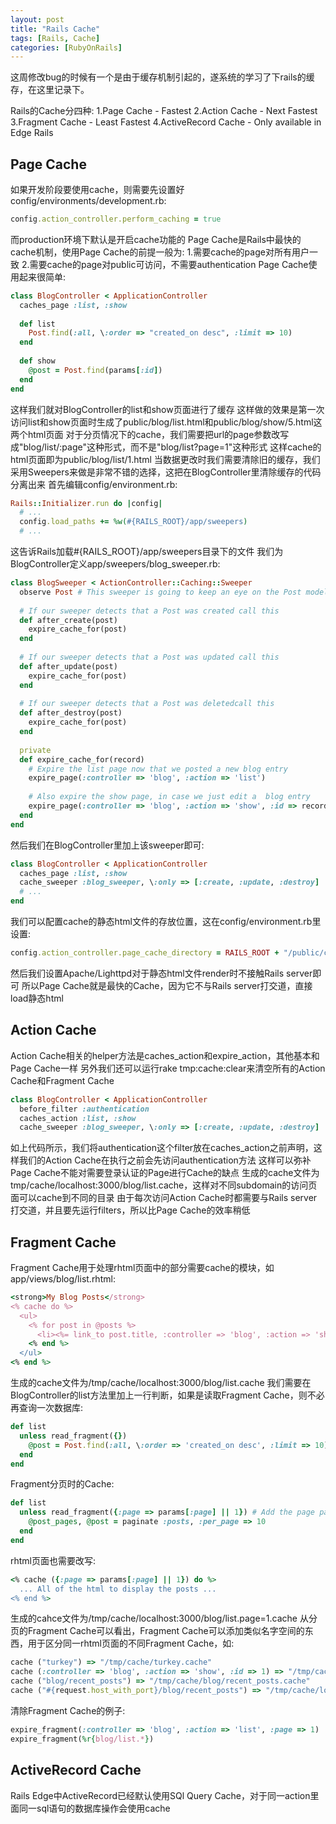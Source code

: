 ```yaml
---
layout: post
title: "Rails Cache"
tags: [Rails, Cache]
categories: [RubyOnRails]
---
```


这周修改bug的时候有一个是由于缓存机制引起的，遂系统的学习了下rails的缓存，在这里记录下。

Rails的Cache分四种:
1.Page Cache - Fastest 
2.Action Cache - Next Fastest 
3.Fragment Cache - Least Fastest 
4.ActiveRecord Cache - Only available in Edge Rails 

## Page Cache

如果开发阶段要使用cache，则需要先设置好config/environments/development.rb: 

```ruby
config.action_controller.perform_caching = true
```

而production环境下默认是开启cache功能的 
Page Cache是Rails中最快的cache机制，使用Page Cache的前提一般为: 
1.需要cache的page对所有用户一致 
2.需要cache的page对public可访问，不需要authentication 
Page Cache使用起来很简单: 

```ruby
class BlogController < ApplicationController  
  caches_page :list, :show  
  
  def list  
    Post.find(:all, \:order => "created_on desc", :limit => 10)  
  end  
  
  def show  
    @post = Post.find(params[:id])  
  end  
end
```

这样我们就对BlogController的list和show页面进行了缓存 
这样做的效果是第一次访问list和show页面时生成了public/blog/list.html和public/blog/show/5.html这两个html页面
对于分页情况下的cache，我们需要把url的page参数改写成"blog/list/:page"这种形式，而不是"blog/list?page=1"这种形式 
这样cache的html页面即为public/blog/list/1.html 
当数据更改时我们需要清除旧的缓存，我们采用Sweepers来做是非常不错的选择，这把在BlogController里清除缓存的代码分离出来 
首先编辑config/environment.rb:

```ruby
Rails::Initializer.run do |config|  
  # ...  
  config.load_paths += %w(#{RAILS_ROOT}/app/sweepers)  
  # ...
```

这告诉Rails加载#{RAILS_ROOT}/app/sweepers目录下的文件 
我们为BlogController定义app/sweepers/blog_sweeper.rb: 

```ruby
class BlogSweeper < ActionController::Caching::Sweeper  
  observe Post # This sweeper is going to keep an eye on the Post model  
  
  # If our sweeper detects that a Post was created call this  
  def after_create(post)  
    expire_cache_for(post)  
  end  
  
  # If our sweeper detects that a Post was updated call this  
  def after_update(post)  
    expire_cache_for(post)  
  end  
  
  # If our sweeper detects that a Post was deletedcall this  
  def after_destroy(post)  
    expire_cache_for(post)  
  end  
  
  private  
  def expire_cache_for(record)  
    # Expire the list page now that we posted a new blog entry  
    expire_page(:controller => 'blog', :action => 'list')  
  
    # Also expire the show page, in case we just edit a  blog entry  
    expire_page(:controller => 'blog', :action => 'show', :id => record.id)  
  end  
end
```

然后我们在BlogController里加上该sweeper即可:

```ruby
class BlogController < ApplicationController  
  caches_page :list, :show  
  cache_sweeper :blog_sweeper, \:only => [:create, :update, :destroy]  
  # ...  
end
```

我们可以配置cache的静态html文件的存放位置，这在config/environment.rb里设置: 

```ruby
config.action_controller.page_cache_directory = RAILS_ROOT + "/public/cache/"
```

然后我们设置Apache/Lighttpd对于静态html文件render时不接触Rails server即可 
所以Page Cache就是最快的Cache，因为它不与Rails server打交道，直接load静态html 

## Action Cache

Action Cache相关的helper方法是caches_action和expire_action，其他基本和Page Cache一样 
另外我们还可以运行rake tmp:cache:clear来清空所有的Action Cache和Fragment Cache

```ruby
class BlogController < ApplicationController  
  before_filter :authentication  
  caches_action :list, :show  
  cache_sweeper :blog_sweeper, \:only => [:create, :update, :destroy]
```

如上代码所示，我们将authentication这个filter放在caches_action之前声明，这样我们的Action Cache在执行之前会先访问authentication方法 
这样可以弥补Page Cache不能对需要登录认证的Page进行Cache的缺点 
生成的cache文件为tmp/cache/localhost:3000/blog/list.cache，这样对不同subdomain的访问页面可以cache到不同的目录 
由于每次访问Action Cache时都需要与Rails server打交道，并且要先运行filters，所以比Page Cache的效率稍低

## Fragment Cache

Fragment Cache用于处理rhtml页面中的部分需要cache的模块，如app/views/blog/list.rhtml: 

```ruby
<strong>My Blog Posts</strong>  
<% cache do %>  
  <ul>  
    <% for post in @posts %>  
      <li><%= link_to post.title, :controller => 'blog', :action => 'show', :id => post %></li>  
    <% end %>  
  </ul>  
<% end %>
```

生成的cache文件为/tmp/cache/localhost:3000/blog/list.cache
我们需要在BlogController的list方法里加上一行判断，如果是读取Fragment Cache，则不必再查询一次数据库:

```ruby
def list  
  unless read_fragment({})  
    @post = Post.find(:all, \:order => 'created_on desc', :limit => 10)  
  end  
end
```

Fragment分页时的Cache: 

```ruby
def list  
  unless read_fragment({:page => params[:page] || 1}) # Add the page param to the cache naming  
    @post_pages, @post = paginate :posts, :per_page => 10  
  end  
end
```

rhtml页面也需要改写: 

```ruby
<% cache ({:page => params[:page] || 1}) do %>  
  ... All of the html to display the posts ...  
<% end %>
```

生成的cahce文件为/tmp/cache/localhost:3000/blog/list.page=1.cache 
从分页的Fragment Cache可以看出，Fragment Cache可以添加类似名字空间的东西，用于区分同一rhtml页面的不同Fragment Cache，如: 

```ruby
cache ("turkey") => "/tmp/cache/turkey.cache"  
cache (:controller => 'blog', :action => 'show', :id => 1) => "/tmp/cache/localhost:3000/blog/show/1.cache"  
cache ("blog/recent_posts") => "/tmp/cache/blog/recent_posts.cache"  
cache ("#{request.host_with_port}/blog/recent_posts") => "/tmp/cache/localhost:3000/blog/recent_posts.cache"
```

清除Fragment Cache的例子:

```ruby
expire_fragment(:controller => 'blog', :action => 'list', :page => 1)  
expire_fragment(%r{blog/list.*})
```

## ActiveRecord Cache

Rails Edge中ActiveRecord已经默认使用SQl Query Cache，对于同一action里面同一sql语句的数据库操作会使用cache